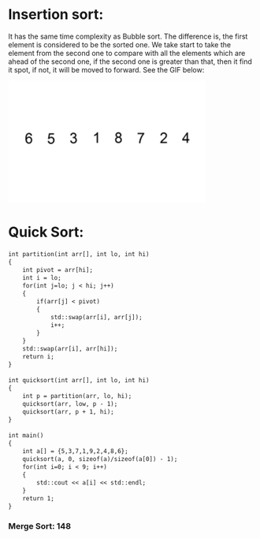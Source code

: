 # Insertion sort:
It has the same time complexity as Bubble sort. The difference is, the first element is considered to be the sorted one. We take start to take the element from the second one to compare with all the elements which are ahead of the second one, if the second one is greater than that, then it find it spot, if not, it will be moved to forward. See the GIF below:

<img src="image/Insertion-sort-example-300px.gif" width="400" height="248" />


# Quick Sort:
```
int partition(int arr[], int lo, int hi)
{
    int pivot = arr[hi];
    int i = lo;
    for(int j=lo; j < hi; j++)
    {
        if(arr[j] < pivot)
        {
            std::swap(arr[i], arr[j]);
            i++;
        }
    }
    std::swap(arr[i], arr[hi]);
    return i;
}

int quicksort(int arr[], int lo, int hi)
{
    int p = partition(arr, lo, hi);
    quicksort(arr, low, p - 1);
    quicksort(arr, p + 1, hi);
}

int main()
{
    int a[] = {5,3,7,1,9,2,4,8,6};
    quicksort(a, 0, sizeof(a)/sizeof(a[0]) - 1);
    for(int i=0; i < 9; i++)
    {
        std::cout << a[i] << std::endl;
    }
    return 1;
}
```

### Merge Sort: 148

